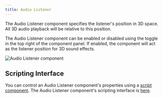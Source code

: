 ```yaml
---
title: Audio Listener
---
```


The Audio Listener component specifies the listener's position in 3D space. All 3D audio playback will be relative to this position.

The Audio Listener component can be enabled or disabled using the toggle in the top right of the component panel. If enabled, the component will act as the listener position for 3D sound effects.

![Audio Listener component](/img/user-manual/scenes/components/component-audiolistener.png)

## Scripting Interface

You can control an Audio Listener component's properties using a [script component][2]. The Audio Listener component's scripting interface is [here][3].

[2]: /user-manual/scenes/components/script
[3]: https://manual.oasisserver.link/engine/classes/AudioListenerComponent.html
